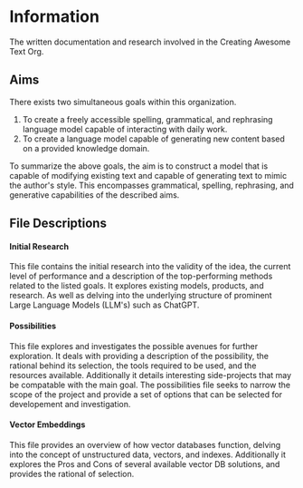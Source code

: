 # Information
The written documentation and research involved in the Creating Awesome Text Org.

## Aims
There exists two simultaneous goals within this organization.

1. To create a freely accessible spelling, grammatical, and rephrasing language model capable of interacting with daily work.
2. To create a language model capable of generating new content based on a provided knowledge domain.

To summarize the above goals, the aim is to construct a model that is capable of modifying existing text and capable of generating
text to mimic the author's style. This encompasses grammatical, spelling, rephrasing, and generative capabilities of the 
described aims.


## File Descriptions

#### Initial Research
This file contains the initial research into the validity of the idea, the current level of performance and a description of the top-performing methods related to the listed goals. 
It explores existing models, products, and research. As well as delving into the underlying structure of 
prominent Large Language Models (LLM's) such as ChatGPT. 

#### Possibilities
This file explores and investigates the possible avenues for further exploration. 
It deals with providing a description of the possibility, the rational behind its selection, the tools required to be used, and the resources available. 
Additionally it details interesting side-projects that may be compatable with the main goal. 
The possibilities file seeks to narrow the scope of the project and provide a set of options that can be selected for developement and investigation.

#### Vector Embeddings
This file provides an overview of how vector databases function, delving into the concept of unstructured data, vectors, 
and indexes. Additionally it explores the Pros and Cons of several available vector DB solutions, and provides the rational of selection.